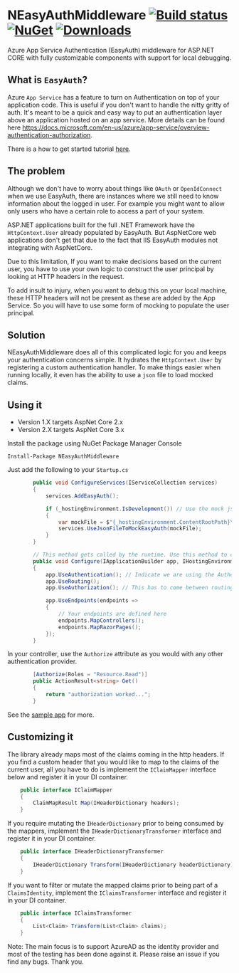 # NEasyAuthMiddleware  [![Build status](https://ci.appveyor.com/api/projects/status/5e9kb8rd3egstvkb?svg=true)](https://ci.appveyor.com/project/dasiths/neasyauthmiddleware) [![NuGet](https://img.shields.io/nuget/v/NEasyAuthMiddleware.svg)](https://www.nuget.org/packages/NEasyAuthMiddleware) [![Downloads](https://img.shields.io/nuget/dt/NEasyAuthMiddleware.svg)](https://www.nuget.org/packages/NEasyAuthMiddleware/)

Azure App Service Authentication (EasyAuth) middleware for ASP.NET CORE with fully customizable components with support for local debugging.

## What is `EasyAuth`?

Azure `App Service` has a feature to turn on Authentication on top of your application code. This is useful if you don't want to handle the nitty gritty of auth. It's meant to be a quick and easy way to put an authentication layer above an application hosted on an app service. More details can be found here https://docs.microsoft.com/en-us/azure/app-service/overview-authentication-authorization.

There is a how to get started tutorial [here](https://www.benday.com/2018/05/17/walkthrough-part-2-configure-app-service-authentication-for-your-azure-web-app/).

## The problem

Although we don't have to worry about things like `OAuth` or `OpenIdConnect` when we use EasyAuth, there are instances where we still need to know information about the logged in user. For example you might want to allow only users who have a certain role to access a part of your system.

ASP.NET applications built for the full .NET Framework have the `HttpContext.User` already populated by EasyAuth. But AspNetCore web applications don't get that due to the fact that IIS EasyAuth modules not integrating with AspNetCore.

Due to this limitation, If you want to make decisions based on the current user, you have to use your own logic to construct the user principal by looking at HTTP headers in the request.

To add insult to injury, when you want to debug this on your local machine, these HTTP headers will not be present as these are added by the App Service. So you will have to use some form of mocking to populate the user principal.

## Solution

NEasyAuthMiddleware does all of this complicated logic for you and keeps your authentication concerns simple. It hydrates the `HttpContext.User` by registering a custom authentication handler. To make things easier when running locally, it even has the ability to use a `json` file to load mocked claims.

## Using it

- Version 1.X targets AspNet Core 2.x
- Version 2.X targets AspNet Core 3.x

Install the package using NuGet Package Manager Console

```
Install-Package NEasyAuthMiddleware
```

Just add the following to your `Startup.cs`

```csharp
        public void ConfigureServices(IServiceCollection services)
        {
            services.AddEasyAuth();

            if (_hostingEnvironment.IsDevelopment()) // Use the mock json file when not running in an app service
            {
                var mockFile = $"{_hostingEnvironment.ContentRootPath}\\mock_user.json";
                services.UseJsonFileToMockEasyAuth(mockFile);
            }
        }

        // This method gets called by the runtime. Use this method to configure the HTTP request pipeline.
        public void Configure(IApplicationBuilder app, IHostingEnvironment env)
        {
            app.UseAuthentication(); // Indicate we are using the Authenticaiton middleware
            app.UseRouting();
            app.UseAuthorization(); // This has to come between routing and endoints

            app.UseEndpoints(endpoints =>
            {
                // Your endpoints are defined here
                endpoints.MapControllers();
                endpoints.MapRazorPages();
            });
        }
```

In your controller, use the `Authorize` attribute as you would with any other authentication provider.

```csharp
        [Authorize(Roles = "Resource.Read")]
        public ActionResult<string> Get()
        {
            return "authorization worked...";
        }
```

See the [sample app](https://github.com/dasiths/NEasyAuthMiddleware/tree/master/NEasyAuthMiddleware.Sample) for more.

## Customizing it

The library already maps most of the claims coming in the http headers. If you find a custom header that you would like to map to the claims of the current user, all you have to do is implement the `IClaimMapper` interface below and register it in your DI container.

```csharp
    public interface IClaimMapper
    {
        ClaimMapResult Map(IHeaderDictionary headers);
    }
```

If you require mutating the `IHeaderDictionary` prior to being consumed by the mappers, implement the `IHeaderDictionaryTransformer` interface and register it in your DI container.

```csharp
    public interface IHeaderDictionaryTransformer
    {
        IHeaderDictionary Transform(IHeaderDictionary headerDictionary);
    }
```

If you want to filter or mutate the mapped claims prior to being part of a `ClaimsIdentity`, implement the `IClaimsTransformer` interface and register it in your DI container.

```csharp
    public interface IClaimsTransformer
    {
        List<Claim> Transform(List<Claim> claims);
    }
```

Note: The main focus is to support AzureAD as the identity provider and most of the testing has been done against it. Please raise an issue if you find any bugs. Thank you.
